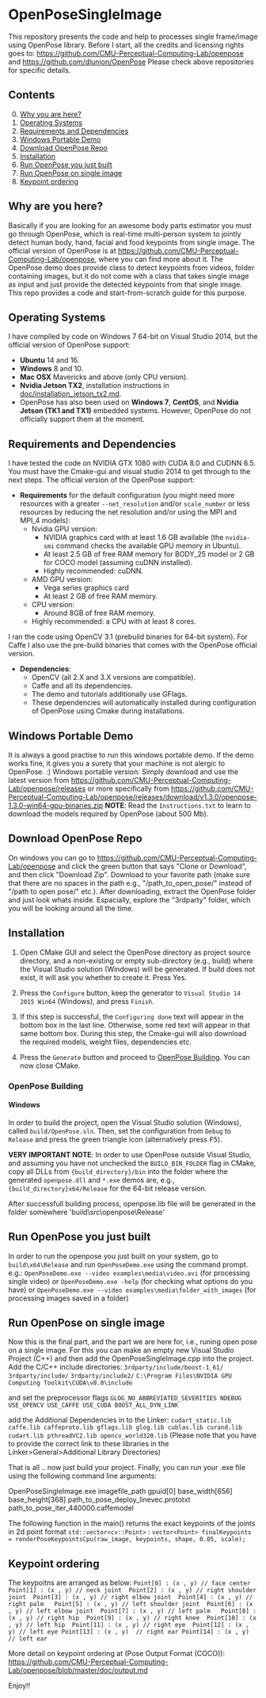 # OpenPoseSingleImage
This repository presents the code and help to processes single frame/image using OpenPose library.
Before I start, all the credits and licensing rights goes to:
https://github.com/CMU-Perceptual-Computing-Lab/openpose
and
https://github.com/dlunion/OpenPose
Please check above repositories for specific details.


## Contents
0. [Why you are here?](#why-are-you-here?)
1. [Operating Systems](#operating-systems)
2. [Requirements and Dependencies](#requirements-and-dependencies)
3. [Windows Portable Demo ](#windows-portable-demo)
4. [Download OpenPose Repo](#download-openpose-repo)
5. [Installation](#installation)
6. [Run OpenPose you just built](#run-open-pose-you-just-built)
7. [Run OpenPose on single image](#run-open-pose-on-single-image)
8. [Keypoint ordering](#keypoint-ordering)


## Why are you here?
Basically if you are looking for an awesome body parts estimator you must go through OpenPose, which is real-time multi-person system to jointly detect human body, hand, facial and food keypoints from single image. The official version of OpenPose is at https://github.com/CMU-Perceptual-Computing-Lab/openpose, where you can find more about it. The OpenPose demo does provide class to detect keypoints from videos, folder containing images, but it do not come with a class that takes single image as input and just provide the detected keypoints from that single image. This repo provides a code and start-from-scratch guide for this purpose.



## Operating Systems
I have compiled by code on Windows 7 64-bit on Visual Studio 2014, but the official version of OpenPose support:

- **Ubuntu** 14 and 16.
- **Windows** 8 and 10.
- **Mac OSX** Mavericks and above (only CPU version).
- **Nvidia Jetson TX2**, installation instructions in [doc/installation_jetson_tx2.md](./installation_jetson_tx2.md).
- OpenPose has also been used on **Windows 7**, **CentOS**, and **Nvidia Jetson (TK1 and TX1)** embedded systems. However, OpenPose do not officially support them at the moment.


## Requirements and Dependencies
I have tested the code on NVIDIA GTX 1080 with CUDA 8.0 and CUDNN 6.5. You must have the Cmake-gui and visual studio 2014 to get through to the next steps. The official version of the OpenPose support:
- **Requirements** for the default configuration (you might need more resources with a greater `--net_resolution` and/or `scale_number` or less resources by reducing the net resolution and/or using the MPI and MPI_4 models):
    - Nvidia GPU version:
        - NVIDIA graphics card with at least 1.6 GB available (the `nvidia-smi` command checks the available GPU memory in Ubuntu).
        - At least 2.5 GB of free RAM memory for BODY_25 model or 2 GB for COCO model (assuming cuDNN installed).
        - Highly recommended: cuDNN.
     - AMD GPU version:
        - Vega series graphics card
        - At least 2 GB of free RAM memory.
    - CPU version:
        - Around 8GB of free RAM memory.
    - Highly recommended: a CPU with at least 8 cores.
    
I ran the code using OpenCV 3.1 (prebuild binaries for 64-bit system). For Caffe I also use the pre-build binaries that comes with the OpenPose official version.
- **Dependencies**:
    - OpenCV (all 2.X and 3.X versions are compatible).
    - Caffe and all its dependencies.
    - The demo and tutorials additionally use GFlags.
    - These dependencies will automatically installed during configuration of OpenPose using Cmake during installations.
    
    
## Windows Portable Demo
It is always a good practise to run this windows portable demo. If the demo works fine, it gives you a surety that your machine is not alergic to OpenPose. :) 
Windows portable version: Simply download and use the latest version from https://github.com/CMU-Perceptual-Computing-Lab/openpose/releases or more specifically from https://github.com/CMU-Perceptual-Computing-Lab/openpose/releases/download/v1.3.0/openpose-1.3.0-win64-gpu-binaries.zip
**NOTE**: Read the `Instructions.txt` to learn to download the models required by OpenPose (about 500 Mb).

## Download OpenPose Repo
On windows you can go to https://github.com/CMU-Perceptual-Computing-Lab/openpose and click the green button that says "Clone or Download", and then click "Download Zip". Download to your favorite path (make sure that there are no spaces in the path e.g., "/path_to_open_pose/" instead of "/path to open pose/" etc.). After downloading, extract the OpenPose folder and just look whats inside. Espacially, explore the "3rdparty" folder, which you will be looking around all the time.


## Installation
1. Open CMake GUI and select the OpenPose directory as project source directory, and a non-existing or empty sub-directory (e.g., build) where the Visual Studio solution (Windows) will be generated. If build does not exist, it will ask you whether to create it. Press Yes.

2. Press the `Configure` button, keep the generator to `Visual Studio 14 2015 Win64` (Windows), and press `Finish`.

3. If this step is successful, the `Configuring done` text will appear in the bottom box in the last line. Otherwise, some red text will appear in that same bottom box. During this step, the Cmake-gui will also download the required models, weight files, dependencies etc.

4. Press the `Generate` button and proceed to [OpenPose Building](#openpose-building). You can now close CMake.

### OpenPose Building
#### Windows
In order to build the project, open the Visual Studio solution (Windows), called `build/OpenPose.sln`. Then, set the configuration from `Debug` to `Release` and press the green triangle icon (alternatively press <kbd>F5</kbd>).

**VERY IMPORTANT NOTE**: In order to use OpenPose outside Visual Studio, and assuming you have not unchecked the `BUILD_BIN_FOLDER` flag in CMake, copy all DLLs from `{build_directory}/bin` into the folder where the generated `openpose.dll` and `*.exe` demos are, e.g., `{build_directory}x64/Release` for the 64-bit release version.

After successfull building process, openpose.lib file will be generated in the folder somewhere 'build\src\openpose\Release'


## Run OpenPose you just built
In order to run the openpose you just built on your system, go to `build\x64\Release` and run `OpenPoseDemo.exe` using the command prompt. e.g.:
`OpenPoseDemo.exe --video examples\media\video.avi` (for processing single video) or
`OpenPoseDemo.exe -help` (for checking what options do you have) or 
`OpenPoseDemo.exe --video examples\media\folder_with_images` (for processing images saved in a folder)


## Run OpenPose on single image
Now this is the final part, and the part we are here for, i.e., runing open pose on a single image. For this you can make an empty new Visual Studio Project (C++) and then add the OpenPoseSingleImage.cpp into the project. Add the C/C++ include directories:
`3rdparty/include/boost-1_61/`
`3rdparty/include/`
`3rdparty/include2/`
`C:\Program Files\NVIDIA GPU Computing Toolkit\CUDA\v8.0\include`

and set the preprocessor flags
`GLOG_NO_ABBREVIATED_SEVERITIES
NDEBUG
USE_OPENCV
USE_CAFFE
USE_CUDA
BOOST_ALL_DYN_LINK`

add the Additional Dependencies in to the Linker:
`cudart_static.lib
caffe.lib
caffeproto.lib
gflags.lib
glog.lib
cublas.lib
curand.lib
cudart.lib
pthreadVC2.lib
opencv_world320.lib`
(Please note that you have to provide the correct link to these libraries in the Linker>General>Additional Library Directories)


That is all .. now just build your project. Finally, you can run your .exe file using the following command line arguments:

OpenPoseSingleImage.exe imagefile_path gpuid[0] base_width[656] base_height[368] path_to_pose_deploy_linevec.prototxt path_to_pose_iter_440000.caffemodel

The following function in the main() returns the exact keypoints of the joints in 2d point format `std::vector<cv::Point>` :
`vector<Point> finalKeypoints = renderPoseKeypointsCpu(raw_image, keypoints, shape, 0.05, scale);`

## Keypoint ordering

The keypoitns are arranged as below:
`Point[0] : (x , y) // face center 
Point[1] : (x , y) // neck joint 
Point[2] : (x , y) // right shoulder joint 
Point[3] : (x , y) // right elbow joint 
Point[4] : (x , y) // right palm  
Point[5] : (x , y) // left shoulder joint 
Point[6] : (x , y) // left elbow joint 
Point[7] : (x , y) // left palm  
Point[8] : (x , y) // right hip 
Point[9] : (x , y) // right knee 
Point[10] : (x , y) // left hip 
Point[11] : (x , y) // right eye 
Point[12] : (x , y) // left eye
Point[13] : (x , y)  // right ear
Point[14] : (x , y)  // left ear`

More detail on keypoint ordering at (Pose Output Format (COCO)):
https://github.com/CMU-Perceptual-Computing-Lab/openpose/blob/master/doc/output.md


Enjoy!!
